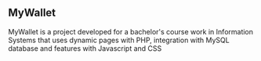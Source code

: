 ## MyWallet

MyWallet is a project developed for a bachelor's course work in Information Systems that uses dynamic pages with PHP, integration with MySQL database and features with Javascript and CSS
